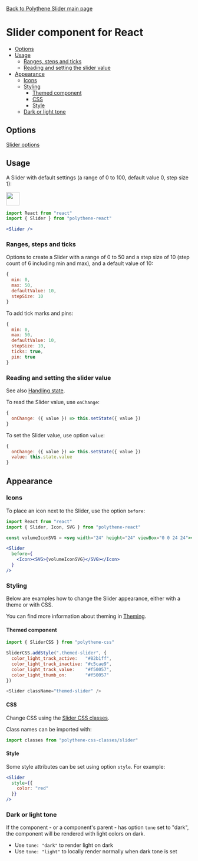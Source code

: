 [Back to Polythene Slider main page](../slider.md)

# Slider component for React

<!-- MarkdownTOC autolink="true" autoanchor="true" bracket="round" levels="1,2,3" -->

- [Options](#options)
- [Usage](#usage)
  - [Ranges, steps and ticks](#ranges-steps-and-ticks)
  - [Reading and setting the slider value](#reading-and-setting-the-slider-value)
- [Appearance](#appearance)
  - [Icons](#icons)
  - [Styling](#styling)
    - [Themed component](#themed-component)
    - [CSS](#css)
    - [Style](#style)
  - [Dark or light tone](#dark-or-light-tone)

<!-- /MarkdownTOC -->


<a id="options"></a>
## Options

[Slider options](../slider.md)



<a id="usage"></a>
## Usage

A Slider with default settings (a range of 0 to 100, default value 0, step size 1):

<a href="https://flems.io/#0=N4IgzgxgTg9gNnEAuA2gBgDQE40CYC6GIAZgJZwCmYyKoAdgIYC2FyIAdABYAuTiREGHW4VhbADxxSdANYACTlArEAvAB0QPbgAcwSAPT6GUbpwCuUCJRZ0w7AOalTZgEbtSMI2DAVuYfdrwAJ6mohT6FAAezNqU-sTWdhDeGnJKcOrg3EFxnBS+GgB8anTikFCk2txyYJaZWroGRibmltaido7Obh5ePn4BwaF04WDcDHQAJgxwQuGBcCF5IwC0SgwQ3IOLwxRrFBvcK2MT07Mj7ABWYEXi+uWV3MWlD1U1dRoNeobGzm0UNk6TnMPU8DG8vn8CyWYXu4ymMzm2xhq2SUKGyz2aOO8LOcyuNxAhTuryeJRK4kmpAAbnJSJNMrAYNxbvoqdTCiAiD5KJsPLY2ABGJBoEAAXww9GYrCQHGuXJAgmEom4bCVYzkwDkAGUpJMKFAMHIAJJKuRiuQqOTQ3YAbhK6uqWt19INAGFtdrzZbrRiwh7tfa6CUXfqoAH2AxJpNtdlKAAKDTsUIsSbHPUGjRG4AlORyQSzKAAfSk9h4RecTBcRaESDz9YbGgAxMRiIKAOwAFk7Wdz+fgMGLpfLpCVdYbE-rzdbxF7dDzBcHJdIZe4FagGxkRcONIo46nICbAA5cC5Ba25wuB0OV+XuBuIFvpDvqXuD02IABWCAMChYS-9oWy6ruum5FtSMxmG+E7Tm2XY9lyfaVtWYCkAAXtBk5YQ2gpHiUYoAJRBg6Qgai4ZgIGAACiQQUKaQjagAagA4j6ZTUvYcgAO70qYmS4AhCgULe3D8YJ1KkBQXEAEIwJEmRoHIikCewaDKZ2qloKkogMC4lDSZu9iwGYUyZCMXFKZZKlqXI1laSAcjEtoDCmHIZAIJkTZqd59lueQcAAPLORAThBJkgqpGMsAyBQADqvGcOF7AAMypalkX3jAMUADLSBQlwwNImRME4mYOQyGgALJyIKuAYLgbpyAAbOwnbtu2gqfvVtkYC1bXtrgPW1Y1dUduwn64LgR7Na17WdfVg21QtjVjRNU0LbZo3tuNk3TZNGDDZtvWzQNNXbWtR7dUtg0AFpyNVS2ditfW4clGCdrZmDnUeHafQdDV-YKL1HslNXA29uCKddaCNd9HZ1ZDcidgd4NI-9jXI3D7ZyFjdUfY9ch3Q9dVNY1R7sE1R5NbgWC9c1GDk5TTWg016P051KWCsl2OM1TNMHdNS24Stn6c9zAs1ZdHPJVz2O4Wz8u88zNWizL4tNTVJOE-dmsMytGmQ1ggoM2D2DsO2OBYKbh1AwdBtoEbNX20bKO60DjVYObOBU67UvO4KchSwDl2exbDtyKH3us4LdXTUTbswzVaDsEeWCfsjgpQ5gmcp2n+PZwDmcHcl7CZ52Gs56n6d227T01SXZes4K+MZw3aDl07CsZ8nVf4235cHVDo2KXdGj6MS9wcYUQaOnI1LwGYLD0XQTGsVa7GcTxkx8RoAmpHkIliakElSbJ8kaIp6m2QhTkuZwcgVSAlWg1g1JNZwnZwJ+cifoxnbZdjLAAAJZKaEmBc3GnIZKEA0ArEFObdscDVK4BWCXGmKxcDjRWBpNAyVqTkzQN+eBnYjwrHNqDTBn4MHsFwN-Sh2DkFoUqs3KBNC8GYLQE1CAmDU4pw1t-Eu6cf4zQ6mAahgoA6iyPFQ7+LUOrUg4VwnBgoyGO0QRpTsVtEHk3amIzBWAsArG2lTIxKwdHtjQmPCeYAp7EToLPAAgtobQPp4wEUtIUOQfZKQ0meA2HxtIrDgjAAAOWlIyGAFk6DMgoEUPs-iGAKCUKoT43AdDfGaH8KwAIOgOGBK4dwngbSYhWPqJgMB-DrE2PoJs9wMxQFSOMKA9hfCZCLHpCYMgijanyHIGYYAYB1gAAp+hGG5QccgABKBxNhyBWDqepD8AQwDuAwPx9Y7jsnWXmAJ+Y4DBLCSwCJXE4nzgnLsoJ3hDkUEyNwJwlAighJgHIGAVR+RgDkPGDcdAWlKTgWpI0YwKC6DSDAEy+pJhyG4M8wUBFNm+PiRs9keyDnhI0IIJggQRjCFOdhcQoYDRyHHoinZbIEVnNJVsxFFz9lXLRSAWAJyiQkrkDS1FRyNB3O4A8okAAVUcMgPnxkzjUEQug4Vko5CytldKOWKhgJiuYOLmUUvOQSqASziAMAotwRikEbnAE-GgC0QLtDanQgazOFo7mPg+cS1VlLyX+Mlds1lyLLmhPpYy3F5z3W0s9XKrlPLCj8ttdxYE1ppDwqlQ6t1NIUWypueihVWKVQ+snPixZ+otU6r1XAKCKhDXGtFcC81GFC1WqhQKj52hpBEtdY6mNzqqWqplQGpNDLInpqRfGj11zbn3NiUSAAIqQMAulKCTGjQ2uNgT-X9uTYq7FLIVV4vVZq7VcBdX6sLUai0VJx16QoJC+1GaXXUvPa2v17KO3etXb63t876VBqHYUWMORj3TuldexNmQMWpuVTOnZ67s2bu3fmg1e7RUfsLVqRcUA6ywSwEeNSqQxQWlPecy9zanU9rnTe453adk-vbQO7lr7eV5FTOG1yEAzBjAVXSJUX7Y1toXfKpdab70ZpA8oMDeaC1FotKOIQhbxDLxqBxWD-ZlTCDrORSiNE6JKlXuaDDhQLR9ufVR496ZXQNIcphnDTaNnYbwwm0jGg70zrY8+wd3TXRMaEEaWt85ThVttSxjNJH2P-qVSuoDrLeM5q3QJg1kMTVirLZa4trmPOCrkC4ZQg4DXibNDY+w0mlQiDk3PBeS8VMsTU-W9T0qzONtdbZuVjLrR7GmFAGQKxoUjCI7Oiz7GX0Of1E5ugLm63uZtQl+M9X5DNYoBKlt3nH0EcXQBgLLLgNZr47mndwAIslrNRaitsW62DY+Ul4gKWxMSYy1loQOXuB1nnvmgrDEivoZK-Wsrk3TMveI9N39VnIm1dKcYRrY3WtVY7Z1kdY6J3Hs+SNqFcwJu4f8T5+lfnl2tcW-pjdK2IO7uLQe8HJ6bPldZWZljJRpmHGHQFSq7AlBTANImM54gnEuPHhgPskwYB0ZsNwBwvgqLtGENJIIxpJiJk7cyDQBEShEQVP+8gBo2AuF0hQfg4AlcUD5KRNgFskC4HFJKEAjAWBsHYGiaX52VRsHFIQEAUhZDUFQFKQ3soqlc-1K+WY2hOcEgVBYRAsovhNBMtoGQ9hjcKv0M7-Qi9Jjh5mS7igbvXme-lEQbI2gZTgGgI8XXDv0-O9KQq9gruleJ5VF7ogPu2D+8MIH4PoemAx8OPn+vUeG+bCb4X+PxePel+TyAVP6fSSW7FEAA" target="_blank"><img src="https://arthurclemens.github.io/assets/polythene/docs/try-out-green.gif" height="36" /></a>

~~~jsx
import React from "react"
import { Slider } from "polythene-react"

<Slider />
~~~

<a id="ranges-steps-and-ticks"></a>
### Ranges, steps and ticks

Options to create a Slider with a range of 0 to 50 and a step size of 10 (step count of 6 including min and max), and a default value of 10:

~~~javascript
{
  min: 0,
  max: 50,
  defaultValue: 10,
  stepSize: 10
}
~~~

To add tick marks and pins:

~~~javascript
{
  min: 0,
  max: 50,
  defaultValue: 10,
  stepSize: 10,
  ticks: true,
  pin: true
}
~~~


<a id="reading-and-setting-the-slider-value"></a>
### Reading and setting the slider value

See also [Handling state](../../handling-state.md).

To read the Slider value, use `onChange`:

~~~javascript
{
  onChange: ({ value }) => this.setState({ value })
}
~~~

To set the Slider value, use option `value`:

~~~javascript
{
  onChange: ({ value }) => this.setState({ value })
  value: this.state.value
}
~~~





<a id="appearance"></a>
## Appearance


<a id="icons"></a>
### Icons

To place an icon next to the Slider, use the option `before`:

~~~jsx
import React from "react"
import { Slider, Icon, SVG } from "polythene-react"

const volumeIconSVG = <svg width="24" height="24" viewBox="0 0 24 24"><path d="M3 9v6h4l5 5V4L7 9H3zm13.5 3c0-1.77-1.02-3.29-2.5-4.03v8.05c1.48-.73 2.5-2.25 2.5-4.02zM14 3.23v2.06c2.89.86 5 3.54 5 6.71s-2.11 5.85-5 6.71v2.06c4.01-.91 7-4.49 7-8.77s-2.99-7.86-7-8.77z"/></svg>

<Slider
  before={
    <Icon><SVG>{volumeIconSVG}</SVG></Icon>
  }
/>
~~~

<a id="styling"></a>
### Styling

Below are examples how to change the Slider appearance, either with a theme or with CSS.

You can find more information about theming in  [Theming](../../theming.md).

<a id="themed-component"></a>
#### Themed component

~~~javascript
import { SliderCSS } from "polythene-css"

SliderCSS.addStyle(".themed-slider", {
  color_light_track_active:   "#82b1ff",
  color_light_track_inactive: "#c5cae9",
  color_light_track_value:    "#f50057",
  color_light_thumb_on:       "#f50057"
})

<Slider className="themed-slider" />
~~~

<a id="css"></a>
#### CSS

Change CSS using the [Slider CSS classes](../../../packages/polythene-css-classes/slider.js).

Class names can be imported with:

~~~javascript
import classes from "polythene-css-classes/slider"
~~~

<a id="style"></a>
#### Style

Some style attributes can be set using option `style`. For example:

~~~jsx
<Slider
  style={{
    color: "red"
  }}
/>
~~~


<a id="dark-or-light-tone"></a>
### Dark or light tone

If the component - or a component's parent - has option `tone` set to "dark", the component will be rendered with light colors on dark. 

* Use `tone: "dark"` to render light on dark
* Use `tone: "light"` to locally render normally when dark tone is set



